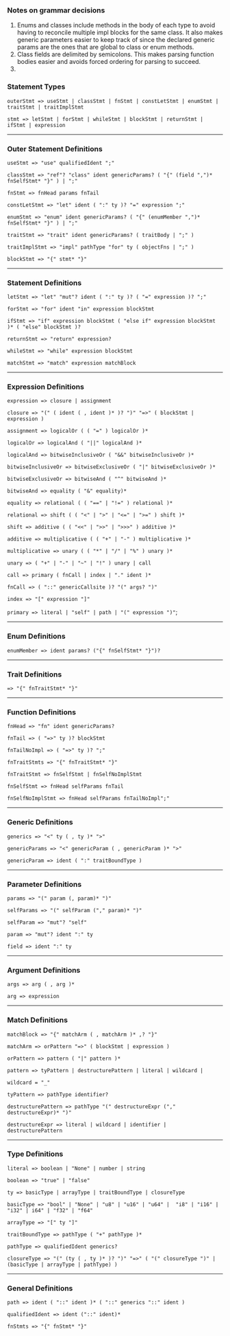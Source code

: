 ### Notes on grammar decisions
1. Enums and classes include methods in the body of each type to avoid having to reconcile multiple impl blocks for the same class. It also makes generic parameters easier to keep track of since the declared generic params are the ones that are global to class or enum methods.
2. Class fields are delimited by semicolons. This makes parsing function bodies easier and avoids forced ordering for parsing to succeed.
3. 

### Statement Types

`outerStmt => useStmt | classStmt | fnStmt | constLetStmt | enumStmt | traitStmt | traitImplStmt`

`stmt => letStmt | forStmt | whileStmt | blockStmt | returnStmt | ifStmt | expression`

_________________________________
### Outer Statement Definitions

`useStmt => "use" qualifiedIdent ";"`

`classStmt => "ref"? "class" ident genericParams? ( "{" (field ",")* fnSelfStmt* "}" ) | ";"`

`fnStmt => fnHead params fnTail`

`constLetStmt => "let" ident ( ":" ty )? "=" expression ";"`

`enumStmt => "enum" ident genericParams? ( "{" (enumMember ",")* fnSelfStmt* "}" ) | ";"`

`traitStmt => "trait" ident genericParams? ( traitBody | ";" )`

`traitImplStmt => "impl" pathType "for" ty ( objectFns | ";" )`

`blockStmt => "{" stmt* "}"`

_________________________________
### Statement Definitions
`letStmt => "let" "mut"? ident ( ":" ty )? ( "=" expression )? ";"`

`forStmt => "for" ident "in" expression blockStmt`

`ifStmt => "if" expression blockStmt ( "else if" expression blockStmt )* ( "else" blockStmt )?`

`returnStmt => "return" expression?`

`whileStmt => "while" expression blockStmt`

`matchStmt => "match" expression matchBlock`

_________________________________
### Expression Definitions

`expression => closure | assignment`

`closure => "(" ( ident ( , ident )* )? ")" "=>" ( blockStmt | expression )`

`assignment => logicalOr ( ( "=" ) logicalOr )*`

`logicalOr => logicalAnd ( "||" logicalAnd )*`

`logicalAnd => bitwiseInclusiveOr ( "&&" bitwiseInclusiveOr )*`

`bitwiseInclusiveOr => bitwiseExclusiveOr ( "|" bitwiseExclusiveOr )*`

`bitwiseExclusiveOr => bitwiseAnd ( "^" bitwiseAnd )*`

`bitwiseAnd => equality ( "&" equality)*`

`equality => relational ( ( "==" | "!=" ) relational )*`

`relational => shift ( ( "<" | ">" | "<=" | ">=" ) shift )*`

`shift => additive ( ( "<<" | ">>" | ">>>" ) additive )*`

`additive => multiplicative ( ( "+" | "-" ) multiplicative )*`

`multiplicative => unary ( ( "*" | "/" | "%" ) unary )*`

`unary => ( "+" | "-" | "~" | "!" ) unary | call`

`call => primary ( fnCall | index | "." ident )*`

`fnCall => ( "::" genericCallsite )? "(" args? ")"`

`index => "[" expression "]"`

`primary => literal | "self" | path | "(" expression ")"`;

_________________________________
### Enum Definitions

`enumMember => ident params? ("{" fnSelfStmt* "}")?`

_________________________________
### Trait Definitions

`=> "{" fnTraitStmt* "}"`

_________________________________
### Function Definitions
`fnHead => "fn" ident genericParams?`

`fnTail => ( "=>" ty )? blockStmt`

`fnTailNoImpl => ( "=>" ty )? ";"`

`fnTraitStmts => "{" fnTraitStmt* "}"` 

`fnTraitStmt => fnSelfStmt | fnSelfNoImplStmt`

`fnSelfStmt => fnHead selfParams fnTail` 

`fnSelfNoImplStmt => fnHead selfParams fnTailNoImpl";"`

_________________________________
### Generic Definitions

`generics => "<" ty ( , ty )* ">"`

`genericParams => "<" genericParam ( , genericParam )* ">"`

`genericParam => ident ( ":" traitBoundType )`

_________________________________
### Parameter Definitions

`params => "(" param (, param)* ")"`

`selfParams => "(" selfParam ("," param)* ")"`

`selfParam => "mut"? "self"`

`param => "mut"? ident ":" ty`

`field => ident ":" ty`

_________________________________
### Argument Definitions

`args => arg ( , arg )*`

`arg => expression`

_________________________________
### Match Definitions

`matchBlock => "{" matchArm ( , matchArm )* ,? "}"`

`matchArm => orPattern "=>" ( blockStmt | expression )`

`orPattern => pattern ( "|" pattern )*`

`pattern => tyPattern | destructurePattern | literal | wildcard | `

`wildcard = "_"`

`tyPattern => pathType identifier?`

`destructurePattern => pathType "(" destructureExpr ("," destructureExpr)* ")"`

`destructureExpr => literal | wildcard | identifier | destructurePattern`

_________________________________
### Type Definitions

`literal => boolean | "None" | number | string`

`boolean => "true" | "false"`

`ty => basicType | arrayType | traitBoundType | closureType`

`basicType => "bool" | "None" | "u8" | "u16" | "u64" | 
              "i8" | "i16" | "i32" | i64" | "f32" | "f64"`

`arrayType => "[" ty "]"`

`traitBoundType => pathType ( "+" pathType )*`

`pathType => qualifiedIdent generics?`

`closureType => "(" (ty ( , ty )* )? ")" "=>" ( "(" closureType ")" | (basicType | arrayType | pathType) )`


_________________________________
### General Definitions

`path => ident ( "::" ident )* ( "::" generics "::" ident )`

`qualifiedIdent => ident ("::" ident)*`

`fnStmts => "{" fnStmt* "}"`









